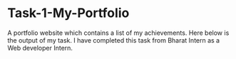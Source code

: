 # Task-1-My-Portfolio
A portfolio website which contains a list of my achievements. Here below is the output of my task. I have completed this task from Bharat Intern as a Web developer Intern.

